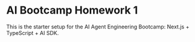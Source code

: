 # AI Bootcamp Homework 1

This is the starter setup for the AI Agent Engineering Bootcamp: Next.js + TypeScript + AI SDK.

